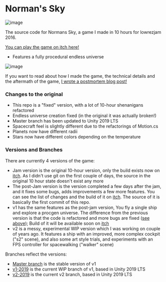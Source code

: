 # Norman's Sky

![image](https://img.itch.zone/aW1hZ2UvNjI5MDUvMjgzODI5LmdpZg==/original/4eilX2.gif)

The source code for Normans Sky, a game I made in 10 hours for lowrezjam 2016.

[You can play the game on itch here!](https://nothke.itch.io/normans-sky)

* Features a fully procedural endless universe

![image](https://i.imgur.com/skC8t6n.gif)

If you want to read about how I made the game, the technical details and the aftermath of the game, [I wrote a postmortem blog post!](http://nothkedev.blogspot.com/2018/04/normans-sky-2-years-later-joke-made-in.html)

### Changes to the original
* This repo is a "fixed" version, with a lot of 10-hour shenanigans refactored
* Endless universe creation fixed (in the original it was actually broken!)
* Master branch has been updated to Unity 2019 LTS
* Spacecraft feel is slightly different due to the refactorings of Motion.cs
* Planets now have different radii
* Stars now have different colors depending on the temperature

### Versions and Branches
There are currently 4 versions of the game:
* Jam version is the original 10-hour version, only the build exists now on [itch](https://nothke.itch.io/normans-sky). As I didn't use git on the first couple of days, the source in the original 10 hour state doesn't exist any more
* The post-Jam version is the version completed a few days after the jam, and it fixes some bugs, adds improvements a few more features. You can see the list of changes and the build of it on [itch](https://nothke.itch.io/normans-sky). The source of it is basically the first commit of this repo.
* v1 has the same features as the post-jam version, You fly a single ship and explore a procgen universe. The difference from the previous version is that the code is refactored and more bugs are fixed ([see above](#changes-to-the-original)); Build of it will be available soon on [itch](https://nothke.itch.io/normans-sky)
* v2 is a messy, experimental WIP version which I was working on couple of years ago. It features a ship with an improved, more complex cockpit ("s2" scene), and also some art style trials, and experiments with an FPS controller for spacewalking ("walker" scene)

Branches reflect the versions:
* [Master branch](https://github.com/nothke/normans-sky/tree/master) is the stable version of v1
* [v1-2019](https://github.com/nothke/normans-sky/tree/v1-2019) is the current WIP branch of v1, based in Unity 2019 LTS
* [v2-2019](https://github.com/nothke/normans-sky/tree/v2-2019) is the current v2 branch, based in Unity 2019 LTS